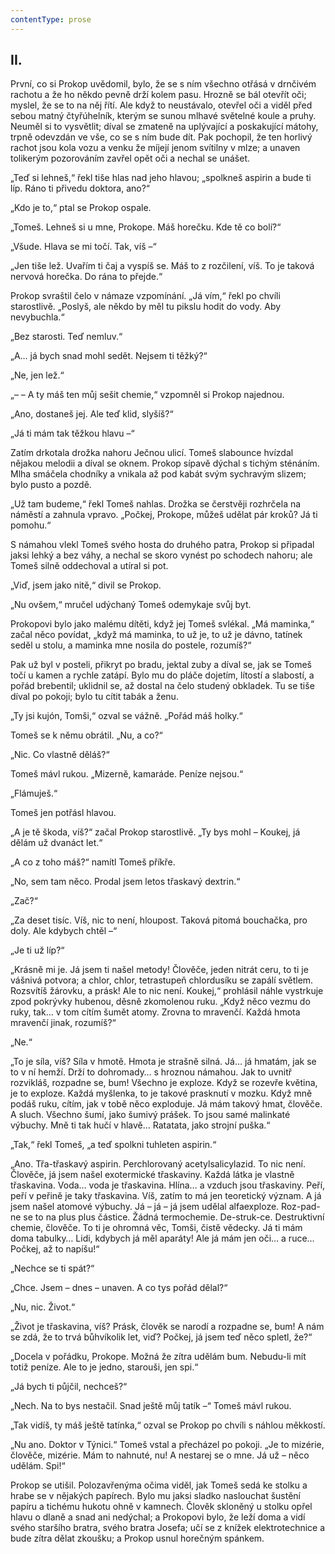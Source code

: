 ```yaml
---
contentType: prose
---
```


## II.

První, co si Prokop uvědomil, bylo, že se s ním všechno otřásá v drnčivém rachotu a že ho někdo pevně drží kolem pasu. Hrozně se bál otevřít oči; myslel, že se to na něj řítí. Ale když to neustávalo, otevřel oči a viděl před sebou matný čtyřúhelník, kterým se sunou mlhavé světelné koule a pruhy. Neuměl si to vysvětlit; díval se zmateně na uplývající a poskakující mátohy, trpně odevzdán ve vše, co se s ním bude dít. Pak pochopil, že ten horlivý rachot jsou kola vozu a venku že míjejí jenom svítilny v mlze; a unaven tolikerým pozorováním zavřel opět oči a nechal se unášet.

„Teď si lehneš,“ řekl tiše hlas nad jeho hlavou; „spolkneš aspirin a bude ti líp. Ráno ti přivedu doktora, ano?“

„Kdo je to,“ ptal se Prokop ospale.

„Tomeš. Lehneš si u mne, Prokope. Máš horečku. Kde tě co bolí?“

„Všude. Hlava se mi točí. Tak, víš –“

„Jen tiše lež. Uvařím ti čaj a vyspíš se. Máš to z rozčilení, víš. To je taková nervová horečka. Do rána to přejde.“

Prokop svraštil čelo v námaze vzpomínání. „Já vím,“ řekl po chvíli starostlivě. „Poslyš, ale někdo by měl tu pikslu hodit do vody. Aby nevybuchla.“

„Bez starosti. Teď nemluv.“

„A… já bych snad mohl sedět. Nejsem ti těžký?“

„Ne, jen lež.“

„– – A ty máš ten můj sešit chemie,“ vzpomněl si Prokop najednou.

„Ano, dostaneš jej. Ale teď klid, slyšíš?“

„Já ti mám tak těžkou hlavu –“

Zatím drkotala drožka nahoru Ječnou ulicí. Tomeš slabounce hvízdal nějakou melodii a díval se oknem. Prokop sípavě dýchal s tichým sténáním. Mlha smáčela chodníky a vnikala až pod kabát svým sychravým slizem; bylo pusto a pozdě.

„Už tam budeme,“ řekl Tomeš nahlas. Drožka se čerstvěji rozhrčela na náměstí a zahnula vpravo. „Počkej, Prokope, můžeš udělat pár kroků? Já ti pomohu.“

S námahou vlekl Tomeš svého hosta do druhého patra, Prokop si připadal jaksi lehký a bez váhy, a nechal se skoro vynést po schodech nahoru; ale Tomeš silně oddechoval a utíral si pot.

„Viď, jsem jako nitě,“ divil se Prokop.

„Nu ovšem,“ mručel udýchaný Tomeš odemykaje svůj byt.

Prokopovi bylo jako malému dítěti, když jej Tomeš svlékal. „Má maminka,“ začal něco povídat, „když má maminka, to už je, to už je dávno, tatínek seděl u stolu, a maminka mne nosila do postele, rozumíš?“

Pak už byl v posteli, přikryt po bradu, jektal zuby a díval se, jak se Tomeš točí u kamen a rychle zatápí. Bylo mu do pláče dojetím, lítostí a slabostí, a pořád brebentil; uklidnil se, až dostal na čelo studený obkladek. Tu se tiše díval po pokoji; bylo tu cítit tabák a ženu.

„Ty jsi kujón, Tomši,“ ozval se vážně. „Pořád máš holky.“

Tomeš se k němu obrátil. „Nu, a co?“

„Nic. Co vlastně děláš?“

Tomeš mávl rukou. „Mizerně, kamaráde. Peníze nejsou.“

„Flámuješ.“

Tomeš jen potřásl hlavou.

„A je tě škoda, víš?“ začal Prokop starostlivě. „Ty bys mohl – Koukej, já dělám už dvanáct let.“

„A co z toho máš?“ namítl Tomeš příkře.

„No, sem tam něco. Prodal jsem letos třaskavý dextrin.“

„Zač?“

„Za deset tisíc. Víš, nic to není, hloupost. Taková pitomá bouchačka, pro doly. Ale kdybych chtěl –“

„Je ti už líp?“

„Krásně mi je. Já jsem ti našel metody! Člověče, jeden nitrát ceru, to ti je vášnivá potvora; a chlor, chlor, tetrastupeň chlordusíku se zapálí světlem. Rozsvítíš žárovku, a prásk! Ale to nic není. Koukej,“ prohlásil náhle vystrkuje zpod pokrývky hubenou, děsně zkomolenou ruku. „Když něco vezmu do ruky, tak… v tom cítím šumět atomy. Zrovna to mravenčí. Každá hmota mravenčí jinak, rozumíš?“

„Ne.“

„To je síla, víš? Síla v hmotě. Hmota je strašně silná. Já… já hmatám, jak se to v ní hemží. Drží to dohromady… s hroznou námahou. Jak to uvnitř rozvikláš, rozpadne se, bum! Všechno je exploze. Když se rozevře květina, je to exploze. Každá myšlenka, to je takové prasknutí v mozku. Když mně podáš ruku, cítím, jak v tobě něco exploduje. Já mám takový hmat, člověče. A sluch. Všechno šumí, jako šumivý prášek. To jsou samé malinkaté výbuchy. Mně ti tak hučí v hlavě… Ratatata, jako strojní puška.“

„Tak,“ řekl Tomeš, „a teď spolkni tuhleten aspirin.“

„Ano. Třa-třaskavý aspirin. Perchlorovaný acetylsalicylazid. To nic není. Člověče, já jsem našel exotermické třaskaviny. Každá látka je vlastně třaskavina. Voda… voda je třaskavina. Hlína… a vzduch jsou třaskaviny. Peří, peří v peřině je taky třaskavina. Víš, zatím to má jen teoretický význam. A já jsem našel atomové výbuchy. Já – já – já jsem udělal alfaexploze. Roz-pad-ne se to na plus plus částice. Žádná termochemie. De-struk-ce. Destruktivní chemie, člověče. To ti je ohromná věc, Tomši, čistě vědecky. Já ti mám doma tabulky… Lidi, kdybych já měl aparáty! Ale já mám jen oči… a ruce… Počkej, až to napíšu!“

„Nechce se ti spát?“

„Chce. Jsem – dnes – unaven. A co tys pořád dělal?“

„Nu, nic. Život.“

„Život je třaskavina, víš? Prásk, člověk se narodí a rozpadne se, bum! A nám se zdá, že to trvá bůhvíkolik let, viď? Počkej, já jsem teď něco spletl, že?“

„Docela v pořádku, Prokope. Možná že zítra udělám bum. Nebudu-li mít totiž peníze. Ale to je jedno, starouši, jen spi.“

„Já bych ti půjčil, nechceš?“

„Nech. Na to bys nestačil. Snad ještě můj tatík –“ Tomeš mávl rukou.

„Tak vidíš, ty máš ještě tatínka,“ ozval se Prokop po chvíli s náhlou měkkostí.

„Nu ano. Doktor v Týnici.“ Tomeš vstal a přecházel po pokoji. „Je to mizérie, člověče, mizérie. Mám to nahnuté, nu! A nestarej se o mne. Já už – něco udělám. Spi!“

Prokop se utišil. Polozavřenýma očima viděl, jak Tomeš sedá ke stolku a hrabe se v nějakých papírech. Bylo mu jaksi sladko naslouchat šustění papíru a tichému hukotu ohně v kamnech. Člověk skloněný u stolku opřel hlavu o dlaně a snad ani nedýchal; a Prokopovi bylo, že leží doma a vidí svého staršího bratra, svého bratra Josefa; učí se z knížek elektrotechnice a bude zítra dělat zkoušku; a Prokop usnul horečným spánkem.

